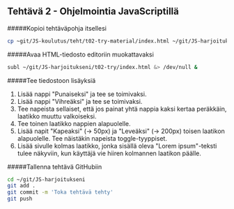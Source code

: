 ## Tehtävä 2 - Ohjelmointia JavaScriptillä

#####Kopioi tehtäväpohja itsellesi

```sh
cp ~git/JS-koulutus/teht/t02-try-material/index.html ~/git/JS-harjoitukseni/t02-try/
```

#####Avaa HTML-tiedosto editoriin muokattavaksi

```sh
subl ~/git/JS-harjoitukseni/t02-try/index.html &> /dev/null &
````

#####Tee tiedostoon lisäyksiä

1. Lisää nappi "Punaiseksi" ja tee se toimivaksi.
2. Lisää nappi "Vihreäksi" ja tee se toimivaksi.
3. Tee napeista sellaiset, että jos painat yhtä nappia kaksi kertaa peräkkäin, laatikko muuttu valkoiseksi.
4. Tee toinen laatikko nappien alapuolelle.
5. Lisää napit "Kapeaksi" (-> 50px) ja "Leveäksi" (-> 200px) toisen laatikon alapuolelle. Tee näistäkin napeista toggle-tyyppiset.
6. Lisää sivulle kolmas laatikko, jonka sisällä oleva "Lorem ipsum"-teksti tulee näkyviin, kun käyttäjä vie hiiren kolmannen laatikon päälle.

#####Tallenna tehtävä GitHubiin

```sh
cd ~/git/JS-harjoitukseni
git add .
git commit -m 'Toka tehtävä tehty'
git push
````
